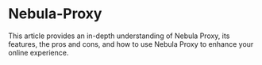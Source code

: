 # Nebula-Proxy
This article provides an in-depth understanding of Nebula Proxy, its features, the pros and cons, and how to use Nebula Proxy to enhance your online experience.
